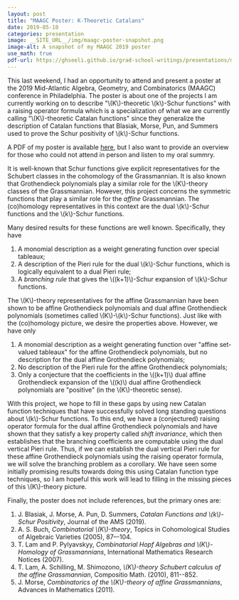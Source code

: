 ```yaml
---
layout: post
title: "MAAGC Poster: K-Theoretic Catalans"
date: 2019-05-10
categories: presentation
image: __SITE_URL__/img/maagc-poster-snapshot.png
image-alt: A snapshot of my MAAGC 2019 poster
use_math: true
pdf-url: https://ghseeli.github.io/grad-school-writings/presentations/maagc-2019-poster.pdf
---
```


This last weekend, I had an opportunity to attend and present a poster at the 2019 Mid-Atlantic Algebra, Geometry, and Combinatorics (MAAGC) conference in Philadelphia. The poster is about one of the projects I am currently working on to describe "\\(K\\)-theoretic \\(k\\)-Schur functions" with a raising operator formula which is a specialization of what we are currently calling "\\(K\\)-theoretic Catalan functions" since they generalize the description of Catalan functions that Blasiak, Morse, Pun, and Summers used to prove the Schur positivity of \\(k\\)-Schur functions.

A PDF of my poster is available [here](https://ghseeli.github.io/grad-school-writings/presentations/maagc-2019-poster.pdf), but I also want to provide an overview for those who could not attend in person and listen to my oral summry.

It is well-known that Schur functions give explicit representatives for the Schubert classes in the cohomology of the Grassmannian. It is also known that Grothendieck polynomials play a similar role for the \\(K\\)-theory classes of the Grassmannian. However, this project concerns the symmetric functions that play a similar role for the *affine* Grassmannian. The (co)homology representatives in this context are the dual \\(k\\)-Schur functions and the \\(k\\)-Schur functions. 

Many desired results for these functions are well known. Specifically, they have

1. A monomial description as a weight generating function over special tableaux;
1. A description of the Pieri rule for the dual \\(k\\)-Schur functions, which is logically equivalent to a dual Pieri rule;
1. A *branching rule* that gives the \\((k+1)\\)-Schur expansion of \\(k\\)-Schur functions.

The \\(K\\)-theory representatives for the affine Grassmannian have been shown to be affine Grothendieck polynomials and dual affine Grothendieck polynomials (sometimes called \\(K\\)-\\(k\\)-Schur functions). Just like with the (co)homology picture, we desire the properties above. However, we have only 

1. A monomial description as a weight generating function over "affine set-valued tableaux" for the affine Grothendieck polynomials, but no description for the dual affine Grothendieck polynomials;
1. No description of the Pieri rule for the affine Grothendieck polynomials;
1. Only a conjecture that the coefficients in the \\((k+1)\\) dual affine Grothendieck expansion of the \\((k)\\) dual affine Grothendieck polynomials are "positive" (in the \\(K\\)-theoretic sense).

With this project, we hope to fill in these gaps by using new Catalan function techniques that have successfully solved long standing questions about \\(k\\)-Schur functions. To this end, we have a (conjectured) raising operator formula for the dual affine Grothendieck polynomials and have shown that they satisfy a key property called *shift invariance*, which then establishes that the branching coefficients are computable using the dual vertical Pieri rule. Thus, if we can establish the dual vertical Pieri rule for these affine Grothendieck polynomials using the raising operator formula, we will solve the branching problem as a corollary. We have seen some initially promising results towards doing this using Catalan function type techniques, so I am hopeful this work will lead to filling in the missing pieces of this \\(K\\)-theory picture. 

Finally, the poster does not include references, but the primary ones are:

1. J. Blasiak, J. Morse, A. Pun, D. Summers, *Catalan Functions and \\(k\\)-Schur Positivity*, Journal of the AMS (2019).
1. A. S. Buch, *Combinatorial \\(K\\)-theory*, Topics in Cohomological Studies of Algebraic Varieties (2005), 87–-104.
1. T. Lam and P. Pylyavskyy, *Combinatorial Hopf Algebras and \\(K\\)-Homology of Grassmannians*, International Mathematics Research Notices (2007).
1. T. Lam, A. Schilling, M. Shimozono, *\\(K\\)-theory Schubert calculus of the affine Grassmannian*, Compositio Math. (2010), 811--852.
1. J. Morse, *Combinatorics of the \\(K\\)-theory of affine Grassmannians*, Advances in Mathematics (2011).
